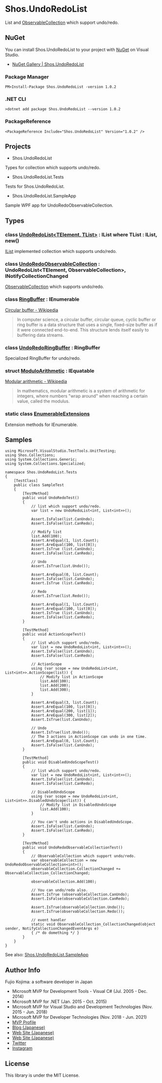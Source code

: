 # Shos.UndoRedoList

List and [ObservableCollection](https://docs.microsoft.com/dotnet/api/system.collections.objectmodel.observablecollection-1) which support undo/redo.

## NuGet

You can install Shos.UndoRedoList to your project with [NuGet](https://www.nuget.org) on Visual Studio.

* [NuGet Gallery | Shos.UndoRedoList](https://www.nuget.org/packages/Shos.UndoRedoList/)

### Package Manager

    PM>Install-Package Shos.UndoRedoList -version 1.0.2

### .NET CLI

    >dotnet add package Shos.UndoRedoList --version 1.0.2

### PackageReference

    <PackageReference Include="Shos.UndoRedoList" Version="1.0.2" />

## Projects

* Shos.UndoRedoList

Types for collection which supports undo/redo.

* Shos.UndoRedoList.Tests

Tests for Shos.UndoRedoList.

* Shos.UndoRedoList.SampleApp

Sample WPF app for UndoRedoObservableCollection.

## Types

### class [UndoRedoList<TElement, TList>](Shos.UndoRedoList/UndoRedoList) : IList<TElement> where TList : IList<TElement>, new()

[IList](https://docs.microsoft.com/dotnet/api/system.collections.ilist) implemented collection which supports undo/redo.

### class [UndoRedoObservableCollection<TElement>](Shos.UndoRedoList/UndoRedoObservableCollection) : UndoRedoList<TElement, ObservableCollection<TElement>>, INotifyCollectionChanged

[ObservableCollection](https://docs.microsoft.com/dotnet/api/system.collections.objectmodel.observablecollection-1) which supports undo/redo.

### class [RingBuffer<TElement>](Shos.UndoRedoList/RingBuffer.cs) : IEnumerable<TElement>

[Circular buffer - Wikipedia](https://en.wikipedia.org/wiki/Circular_buffer)

> In computer science, a circular buffer, circular queue, cyclic buffer or ring buffer is a data structure that uses a single, fixed-size buffer as if it were connected end-to-end. This structure lends itself easily to buffering data streams.

### class [UndoRedoRingBuffer<TElement>](Shos.UndoRedoList/UndoRedoRingBuffer) : RingBuffer<TElement>

Specialized RingBuffer for undo/redo.

### struct [ModuloArithmetic](Shos.UndoRedoList/ModuloArithmetic.cs) : IEquatable<ModuloArithmetic>

[Modular arithmetic - Wikipedia](https://en.wikipedia.org/wiki/Modular_arithmetic)

> In mathematics, modular arithmetic is a system of arithmetic for integers, where numbers "wrap around" when reaching a certain value, called the modulus.

### static class [EnumerableExtensions](Shos.UndoRedoList/EnumerableExtensions.cs)

Extension methods for IEnumerable.

## Samples

    using Microsoft.VisualStudio.TestTools.UnitTesting;
    using Shos.Collections;
    using System.Collections.Generic;
    using System.Collections.Specialized;

    namespace Shos.UndoRedoList.Tests
    {
        [TestClass]
        public class SampleTest
        {
            [TestMethod]
            public void UndoRedoTest()
            {
                // list which support undo/redo.
                var list = new UndoRedoList<int, List<int>>();

                Assert.IsFalse(list.CanUndo);
                Assert.IsFalse(list.CanRedo);

                // Modify list
                list.Add(100);
                Assert.AreEqual(1, list.Count);
                Assert.AreEqual(100, list[0]);
                Assert.IsTrue (list.CanUndo);
                Assert.IsFalse(list.CanRedo);

                // Undo
                Assert.IsTrue(list.Undo());

                Assert.AreEqual(0, list.Count);
                Assert.IsFalse(list.CanUndo);
                Assert.IsTrue (list.CanRedo);

                // Redo
                Assert.IsTrue(list.Redo());

                Assert.AreEqual(1, list.Count);
                Assert.AreEqual(100, list[0]);
                Assert.IsTrue (list.CanUndo);
                Assert.IsFalse(list.CanRedo);
            }

            [TestMethod]
            public void ActionScopeTest()
            {
                // list which support undo/redo.
                var list = new UndoRedoList<int, List<int>>();
                Assert.IsFalse(list.CanUndo);
                Assert.IsFalse(list.CanRedo);

                // ActionScope
                using (var scope = new UndoRedoList<int, List<int>>.ActionScope(list)) {
                    // Modify list in ActionScope
                    list.Add(100);
                    list.Add(200);
                    list.Add(300);
                }

                Assert.AreEqual(3, list.Count);
                Assert.AreEqual(100, list[0]);
                Assert.AreEqual(200, list[1]);
                Assert.AreEqual(300, list[2]);
                Assert.IsTrue(list.CanUndo);

                // Undo
                Assert.IsTrue(list.Undo());
                // The 3 actions in ActionScope can undo in one time.
                Assert.AreEqual(0, list.Count);
                Assert.IsFalse(list.CanUndo);
            }

            [TestMethod]
            public void DisabledUndoScopeTest()
            {
                // list which support undo/redo.
                var list = new UndoRedoList<int, List<int>>();
                Assert.IsFalse(list.CanUndo);
                Assert.IsFalse(list.CanRedo);

                // DisabledUndoScope
                using (var scope = new UndoRedoList<int, List<int>>.DisabledUndoScope(list)) {
                    // Modify list in DisabledUndoScope
                    list.Add(100);
                }

                // You can't undo actions in DisabledUndoScope.
                Assert.IsFalse(list.CanUndo);
                Assert.IsFalse(list.CanRedo);
            }

            [TestMethod]
            public void UndoRedoObservableCollectionTest()
            {
                // ObservableCollection which support undo/redo.
                var observableCollection = new UndoRedoObservableCollection<int>();
                observableCollection.CollectionChanged += ObservableCollection_CollectionChanged;

                observableCollection.Add(100);

                // You can undo/redo also.
                Assert.IsTrue (observableCollection.CanUndo);
                Assert.IsFalse(observableCollection.CanRedo);

                Assert.IsTrue(observableCollection.Undo());
                Assert.IsTrue(observableCollection.Redo());

                // event handler
                static void ObservableCollection_CollectionChanged(object sender, NotifyCollectionChangedEventArgs e)
                { /* do domething */ }
            }
        }
    }

See also: [Shos.UndoRedoList.SampleApp](Shos.UndoRedoList.SampleApp)

## Author Info

Fujio Kojima: a software developer in Japan

* Microsoft MVP for Development Tools - Visual C# (Jul. 2005 - Dec. 2014)
* Microsoft MVP for .NET (Jan. 2015 - Oct. 2015)
* Microsoft MVP for Visual Studio and Development Technologies (Nov. 2015 - Jun. 2018)
* Microsoft MVP for Developer Technologies (Nov. 2018 - Jun. 2021)
* [MVP Profile](https://mvp.microsoft.com/en-us/PublicProfile/21482)
* [Blog (Japanese)](http://wp.shos.info)
* [Web Site (Japanese)](http://www.shos.info)
* [Web Site (Japanese)](http://www.shos.info)
* [Twitter](https://twitter.com/Fujiwo)
* [Instagram](https://www.instagram.com/fujiwo/)

## License

This library is under the MIT License.
